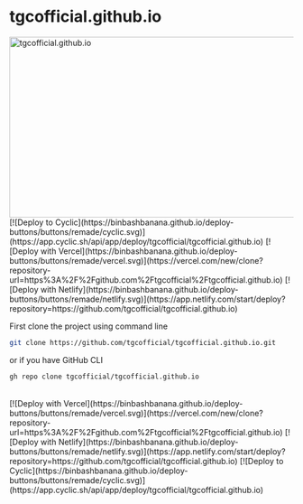 # tgcofficial.github.io
<img src="https://socialify.git.ci/tgcofficial/tgcofficial.github.io/image?description=1&descriptionEditable=The%20best%20unblocked%20game%20site&font=Inter&forks=1&issues=1&language=1&logo=https%3A%2F%2Fraw.githubusercontent.com%2FHilfig3rStorage%2FImages%2Fmain%2Fnewyearslogo.png&name=1&pattern=Floating%20Cogs&pulls=1&stargazers=1&theme=Dark" alt="tgcofficial.github.io" width="640" height="320" />
<br>
[![Deploy to Cyclic](https://binbashbanana.github.io/deploy-buttons/buttons/remade/cyclic.svg)](https://app.cyclic.sh/api/app/deploy/tgcofficial/tgcofficial.github.io)
[![Deploy with Vercel](https://binbashbanana.github.io/deploy-buttons/buttons/remade/vercel.svg)](https://vercel.com/new/clone?repository-url=https%3A%2F%2Fgithub.com%2Ftgcofficial%2Ftgcofficial.github.io) 
[![Deploy with Netlify](https://binbashbanana.github.io/deploy-buttons/buttons/remade/netlify.svg)](https://app.netlify.com/start/deploy?repository=https://github.com/tgcofficial/tgcofficial.github.io)

First clone the project using command line

```bash
git clone https://github.com/tgcofficial/tgcofficial.github.io.git
```

or if you have GitHub CLI

```bash
gh repo clone tgcofficial/tgcofficial.github.io
```
<br>
[![Deploy with Vercel](https://binbashbanana.github.io/deploy-buttons/buttons/remade/vercel.svg)](https://vercel.com/new/clone?repository-url=https%3A%2F%2Fgithub.com%2Ftgcofficial%2Ftgcofficial.github.io) 
[![Deploy with Netlify](https://binbashbanana.github.io/deploy-buttons/buttons/remade/netlify.svg)](https://app.netlify.com/start/deploy?repository=https://github.com/tgcofficial/tgcofficial.github.io)
[![Deploy to Cyclic](https://binbashbanana.github.io/deploy-buttons/buttons/remade/cyclic.svg)](https://app.cyclic.sh/api/app/deploy/tgcofficial/tgcofficial.github.io)

